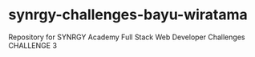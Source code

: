 # synrgy-challenges-bayu-wiratama
Repository for SYNRGY Academy Full Stack Web Developer Challenges
CHALLENGE 3